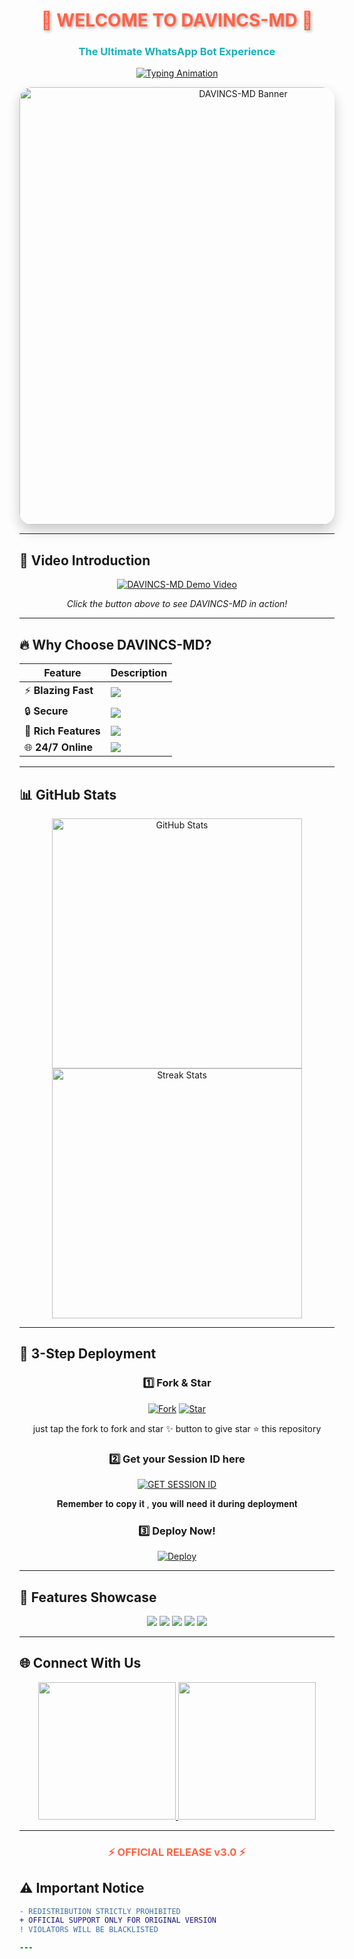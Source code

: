 <h1 align="center" style="color: #FF6347; text-shadow: 2px 2px 4px rgba(0,0,0,0.3); animation: glow 2s infinite alternate;">🌟 WELCOME TO DAVINCS-MD 🌟</h1>
<h3 align="center" style="color: #1BAFBA; font-weight: bold;">The Ultimate WhatsApp Bot Experience</h3>

<p align="center">
  <a href="https://git.io/typing-svg">
    <img src="https://readme-typing-svg.demolab.com?font=Black+Ops+One&size=40&duration=3000&pause=500&color=FF6347&center=true&width=900&height=100&lines=HELLO+WORLD!+👋;THIS+IS+DAVINCS-MD+🤖;MOST+POWERFUL+WHATSAPP+BOT+⚡;CREATED+BY+ALLAN+DAVINCS+💻;OFFICIALLY+LAUNCHED+01.4.2025+🎉" alt="Typing Animation" />
  </a>
</p>

<p align="center">
  <img src="https://files.catbox.moe/p2v2h4.jpg" alt="DAVINCS-MD Banner" width="700" style="border-radius: 20px; box-shadow: 0 10px 20px rgba(0,0,0,0.2);"/>
</p>


---

## 🎥 **Video Introduction**
<div align="center">
  
[![DAVINCS-MD Demo Video](https://img.shields.io/badge/▶️-WATCH_INTRO_VIDEO-FF0000?style=for-the-badge&logo=youtube)](YOUR_VIDEO_LINK_HERE)
  
*Click the button above to see DAVINCS-MD in action!*

</div>

---

## 🔥 **Why Choose DAVINCS-MD?**
<div align="center">
  
| Feature | Description |
|---------|-------------|
| ⚡ **Blazing Fast** | <img src="https://img.shields.io/badge/SPEED-0.2s_response-00FF00?style=flat-square&logo=fastapi"> |
| 🔒 **Secure** | <img src="https://img.shields.io/badge/ENCRYPTION-End--to--end-1BAFBA?style=flat-square&logo=keycdn"> |
| 🎨 **Rich Features** | <img src="https://img.shields.io/badge/COMMANDS-600+-FF6347?style=flat-square&logo=terminal"> |
| 🌐 **24/7 Online** | <img src="https://img.shields.io/badge/UPTIME-99.9%25-9400D3?style=flat-square&logo=heroku"> |

</div>

---

## 📊 **GitHub Stats**
<p align="center">
  <a href="https://github.com/9Wish882/DAVINCS-MD">
    <img src="https://github-readme-stats.vercel.app/api?username=9Wish882&show_icons=true&theme=radical&include_all_commits=true" alt="GitHub Stats" width="400"/>
    <img src="https://github-readme-streak-stats.herokuapp.com/?user=9Wish882&theme=dark&fire=FF6347&currStreakNum=1BAFBA" alt="Streak Stats" width="400"/>
  </a>
</p>

---

## 🚀 **3-Step Deployment**
<div align="center">

### 1️⃣ **Fork & Star**
[![Fork](https://img.shields.io/github/forks/9Wish882/DAVINCS-MD?label=FORK&style=social&logo=git&logoColor=white)](https://github.com/9Wish882/DAVINCS-MD/fork)
[![Star](https://img.shields.io/github/stars/9Wish882/DAVINCS-MD?label=STAR&style=social&logo=github)](https://github.com/9Wish882/DAVINCS-MD)

just tap the fork to fork and star ✨ button to give star ⭐ this repository 

### 2️⃣ **Get your Session ID here**
[![GET SESSION ID](https://img.shields.io/badge/GET_SESSION_ID-1BAFBA?style=for-the-badge&logo=connectdevelop&logoColor=white&labelColor=FF6347)](https://davincs-id.onrender.com/)

𝐑𝐞𝐦𝐞𝐦𝐛𝐞𝐫 𝐭𝐨 𝐜𝐨𝐩𝐲 𝐢𝐭 , 𝐲𝐨𝐮 𝐰𝐢𝐥𝐥 𝐧𝐞𝐞𝐝 𝐢𝐭 𝐝𝐮𝐫𝐢𝐧𝐠 𝐝𝐞𝐩𝐥𝐨𝐲𝐦𝐞𝐧𝐭

### 3️⃣ **Deploy Now!**
[![Deploy](https://img.shields.io/badge/DEPLOY_TO_HEROKU-430098?style=for-the-badge&logo=heroku&logoColor=white)](https://heroku.com/deploy?template=https://github.com/9Wish882/DAVINCS-MD)

</div>

---

## 🎯 **Features Showcase**
<p align="center">
  <img src="https://img.shields.io/badge/AI_CHAT-FF6347?style=for-the-badge&logo=openai&logoColor=white">
  <img src="https://img.shields.io/badge/STICKER_MAKER-1BAFBA?style=for-the-badge&logo=stickermule&logoColor=white">
  <img src="https://img.shields.io/badge/MUSIC_DOWNLOADER-9400D3?style=for-the-badge&logo=deezer&logoColor=white">
  <img src="https://img.shields.io/badge/GAME_MODULES-00FF00?style=for-the-badge&logo=gamejolt&logoColor=white">
  <img src="https://img.shields.io/badge/ADMIN_TOOLS-FF0000?style=for-the-badge&logo=adminer&logoColor=white">
</p>

---

## 🌐 **Connect With Us**
<p align="center">
  <a href="https://davincs-online.netlify.app">
    <img src="https://img.shields.io/badge/OFFICIAL_WEBSITE-1BAFBA?style=for-the-badge&logo=google-chrome&logoColor=white" width="220">
  </a>
  <a href="mailto:support@davincs.com">
    <img src="https://img.shields.io/badge/📧_EMAIL_SUPPORT-FF6347?style=for-the-badge&logo=mail.ru&logoColor=white" width="220">
  </a>
</p>

---

<h3 align="center" style="color: #FF6347; animation: pulse 1.5s infinite;">⚡ OFFICIAL RELEASE v3.0 ⚡</h3>

## ⚠️ **Important Notice**
```diff
- REDISTRIBUTION STRICTLY PROHIBITED 
+ OFFICIAL SUPPORT ONLY FOR ORIGINAL VERSION
! VIOLATORS WILL BE BLACKLISTED

---
